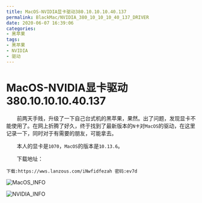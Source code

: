 ```yaml
---
title: MacOS-NVIDIA显卡驱动380.10.10.10.40.137
permalink: BlackMac/NVIDIA_380_10_10_10_40_137_DRIVER
date: 2020-06-07 16:39:06
categories:
- 黑苹果
tags:
- 黑苹果
- NVIDIA
- 驱动
---
```


# MacOS-NVIDIA显卡驱动380.10.10.10.40.137

&emsp;&emsp;前两天手贱，升级了一下自己台式机的黑苹果，果然。出了问题，发现显卡不能使用了。在网上折腾了好久，终于找到了最新版本的`N卡`对`MacOS`的驱动，在这里记录一下，同时对于有需要的朋友，可能拿去。

&emsp;&emsp;本人的显卡是`1070`，`MacOS`的版本是`10.13.6`。

&emsp;&emsp;下载地址：

```
下载:https://wws.lanzous.com/iNwfidfezah 密码:ev7d
```

![MacOS_INFO](https://oss.shengouqiang.cn/img/BlackMac/NVIDIA/MacOS_INFO.jpg)

![NVIDIA_INFO](https://oss.shengouqiang.cn/img/BlackMac/NVIDIA/NVIDIA_INFO.jpg)

